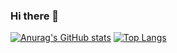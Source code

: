### Hi there 👋

[![Anurag's GitHub stats](https://github-readme-stats.vercel.app/api?username=philipbraatz&count_private=true&show_icons=true&theme=cobalt)](https://github.com/anuraghazra/github-readme-stats)
[![Top Langs](https://github-readme-stats.vercel.app/api/top-langs/?username=philipbraatz&layout=compact)](https://github.com/anuraghazra/github-readme-stats)
